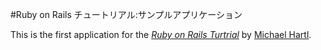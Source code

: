 #Ruby on Rails チュートリアル:サンプルアプリケーション

This is the first application for the
[*Ruby on Rails Turtrial*](http://railstutrial.jp/)
by [Michael Hartl](http://www.michaelhartl.com/).
